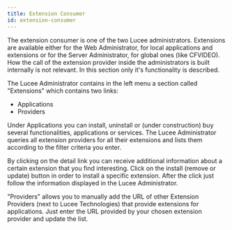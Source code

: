 ```yaml
---
title: Extension Consumer
id: extension-consumer
---
```


The extension consumer is one of the two Lucee administrators. Extensions are available either for the Web Administrator, for local applications and extensions or for the Server Administrator, for global ones (like CFVIDEO). How the call of the extension provider inside the administrators is built internally is not relevant. In this section only it's functionality is described.

The Lucee Administrator contains in the left menu a section called "Extensions" which contains two links:

* Applications
* Providers

Under Applications you can install, uninstall or (under construction) buy several functionalities, applications or services. The Lucee Administrator queries all extension providers for all their extensions and lists them according to the filter criteria you enter. 

By clicking on the detail link you can receive additional information about a certain extension that you find interesting. Click on the install (remove or update) button in order to install a specific extension. After the click just follow the information displayed in the Lucee Administrator. 

"Providers" allows you to manually add the URL of other Extension Providers (next to Lucee Technologies) that provide extensions for applications. Just enter the URL provided by your chosen extension provider and update the list.

